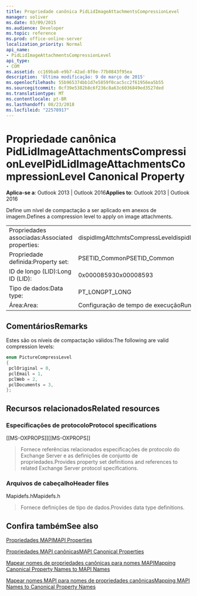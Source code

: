 ```yaml
---
title: Propriedade canônica PidLidImageAttachmentsCompressionLevel
manager: soliver
ms.date: 03/09/2015
ms.audience: Developer
ms.topic: reference
ms.prod: office-online-server
localization_priority: Normal
api_name:
- PidLidImageAttachmentsCompressionLevel
api_type:
- COM
ms.assetid: cc169ba8-e9b7-42ad-8f0e-77b0843f95ea
description: 'Última modificação: 9 de março de 2015'
ms.openlocfilehash: 55b965374bb1d7e5859f0cac5cc2f61956ea5b55
ms.sourcegitcommit: 0cf39e5382b8c6f236c8a63c6036849ed3527ded
ms.translationtype: MT
ms.contentlocale: pt-BR
ms.lasthandoff: 08/23/2018
ms.locfileid: "22578917"
---
```

# <a name="pidlidimageattachmentscompressionlevel-canonical-property"></a><span data-ttu-id="7b954-103">Propriedade canônica PidLidImageAttachmentsCompressionLevel</span><span class="sxs-lookup"><span data-stu-id="7b954-103">PidLidImageAttachmentsCompressionLevel Canonical Property</span></span>

  
  
<span data-ttu-id="7b954-104">**Aplica-se a**: Outlook 2013 | Outlook 2016</span><span class="sxs-lookup"><span data-stu-id="7b954-104">**Applies to**: Outlook 2013 | Outlook 2016</span></span> 
  
<span data-ttu-id="7b954-105">Define um nível de compactação a ser aplicado em anexos de imagem.</span><span class="sxs-lookup"><span data-stu-id="7b954-105">Defines a compression level to apply on image attachments.</span></span>
  
|||
|:-----|:-----|
|<span data-ttu-id="7b954-106">Propriedades associadas:</span><span class="sxs-lookup"><span data-stu-id="7b954-106">Associated properties:</span></span>  <br/> |<span data-ttu-id="7b954-107">dispidImgAttchmtsCompressLevel</span><span class="sxs-lookup"><span data-stu-id="7b954-107">dispidImgAttchmtsCompressLevel</span></span>  <br/> |
|<span data-ttu-id="7b954-108">Propriedade definida:</span><span class="sxs-lookup"><span data-stu-id="7b954-108">Property set:</span></span>  <br/> |<span data-ttu-id="7b954-109">PSETID_Common</span><span class="sxs-lookup"><span data-stu-id="7b954-109">PSETID_Common</span></span>  <br/> |
|<span data-ttu-id="7b954-110">ID de longo (LID):</span><span class="sxs-lookup"><span data-stu-id="7b954-110">Long ID (LID):</span></span>  <br/> |<span data-ttu-id="7b954-111">0x00008593</span><span class="sxs-lookup"><span data-stu-id="7b954-111">0x00008593</span></span>  <br/> |
|<span data-ttu-id="7b954-112">Tipo de dados:</span><span class="sxs-lookup"><span data-stu-id="7b954-112">Data type:</span></span>  <br/> |<span data-ttu-id="7b954-113">PT_LONG</span><span class="sxs-lookup"><span data-stu-id="7b954-113">PT_LONG</span></span>  <br/> |
|<span data-ttu-id="7b954-114">Área:</span><span class="sxs-lookup"><span data-stu-id="7b954-114">Area:</span></span>  <br/> |<span data-ttu-id="7b954-115">Configuração de tempo de execução</span><span class="sxs-lookup"><span data-stu-id="7b954-115">Run-time configuration</span></span>  <br/> |
   
## <a name="remarks"></a><span data-ttu-id="7b954-116">Comentários</span><span class="sxs-lookup"><span data-stu-id="7b954-116">Remarks</span></span>

<span data-ttu-id="7b954-117">Estes são os níveis de compactação válidos:</span><span class="sxs-lookup"><span data-stu-id="7b954-117">The following are valid compression levels:</span></span>
  
```cpp
enum PictureCompressLevel
{
 pclOriginal = 0,
 pclEmail = 1,
 pclWeb = 2,
 pclDocuments = 3,
};
```

## <a name="related-resources"></a><span data-ttu-id="7b954-118">Recursos relacionados</span><span class="sxs-lookup"><span data-stu-id="7b954-118">Related resources</span></span>

### <a name="protocol-specifications"></a><span data-ttu-id="7b954-119">Especificações de protocolo</span><span class="sxs-lookup"><span data-stu-id="7b954-119">Protocol specifications</span></span>

<span data-ttu-id="7b954-120">[[MS-OXPROPS]]</span><span class="sxs-lookup"><span data-stu-id="7b954-120">[[MS-OXPROPS]]</span></span> 
  
> <span data-ttu-id="7b954-121">Fornece referências relacionados especificações de protocolo do Exchange Server e as definições de conjunto de propriedades.</span><span class="sxs-lookup"><span data-stu-id="7b954-121">Provides property set definitions and references to related Exchange Server protocol specifications.</span></span>
    
### <a name="header-files"></a><span data-ttu-id="7b954-122">Arquivos de cabeçalho</span><span class="sxs-lookup"><span data-stu-id="7b954-122">Header files</span></span>

<span data-ttu-id="7b954-123">Mapidefs.h</span><span class="sxs-lookup"><span data-stu-id="7b954-123">Mapidefs.h</span></span>
  
> <span data-ttu-id="7b954-124">Fornece definições de tipo de dados.</span><span class="sxs-lookup"><span data-stu-id="7b954-124">Provides data type definitions.</span></span>
    
## <a name="see-also"></a><span data-ttu-id="7b954-125">Confira também</span><span class="sxs-lookup"><span data-stu-id="7b954-125">See also</span></span>



[<span data-ttu-id="7b954-126">Propriedades MAPI</span><span class="sxs-lookup"><span data-stu-id="7b954-126">MAPI Properties</span></span>](mapi-properties.md)
  
[<span data-ttu-id="7b954-127">Propriedades MAPI canônicas</span><span class="sxs-lookup"><span data-stu-id="7b954-127">MAPI Canonical Properties</span></span>](mapi-canonical-properties.md)
  
[<span data-ttu-id="7b954-128">Mapear nomes de propriedades canônicas para nomes MAPI</span><span class="sxs-lookup"><span data-stu-id="7b954-128">Mapping Canonical Property Names to MAPI Names</span></span>](mapping-canonical-property-names-to-mapi-names.md)
  
[<span data-ttu-id="7b954-129">Mapear nomes MAPI para nomes de propriedades canônicas</span><span class="sxs-lookup"><span data-stu-id="7b954-129">Mapping MAPI Names to Canonical Property Names</span></span>](mapping-mapi-names-to-canonical-property-names.md)

